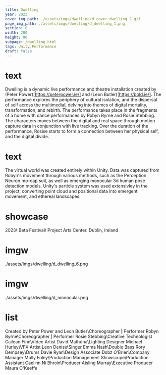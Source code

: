 ```yaml
---
title: Dwelling
year: 2023
cover_img_path: ./assets/imgs/dwelling/d_cover_dwelling_2.gif
page_img_path: ./assets/imgs/dwelling/d_dwelling_1.png
section: 0
width: 200
height: 80
subpage: /dwelling.html
tags: Unity,Performance
draft: false
---
```

# text
Dwelling is a dynamic live performance and theatre installation created by (Peter Power)[https://peterpower.ie/] and (Leon Butler)[https://bold.ie/]. The performance explores the periphery of cultural isolation, and the dispersal of self across the multimedial, delving into themes of digital mortality, transformation, and rebirth. The performance takes place in the fragments of a home with dance performances by Robyn Byrne and Rosie Stebbing. The characters moves between the digital and real space through motion capture data in conjunction with live tracking. Over the duration of the performance, Rosise starts to form a connection between her physical self, and the digital divide.
# text
The virtual world was created entirely within Unity. Data was captured from Robyn's movement through various methods, such as the Perception Neuron mo-cap suit, as well as emerging monocular 3d human pose detection models. Unity's particle system was used extensivley in the project, converting point cloud and positional data into emergent movement, and ethereal landscapes.
# showcase
2023\ Beta Festival\ Project Arts Center. Dublin, Ireland
# imgw
./assets/imgs/dwelling/d_dwelling_6.png
# imgw
./assets/imgs/dwelling/d_monocular.png
# list
Created by Peter Power and Leon Butler\Choreographer | Performer Robyn Byrne\Choreographer | Performer Rosie Stebbing\Creative Technologist Cailean Finn\Video Artist David Mathúna\Lighting Designer Michael Hurley\VFX Artist Leon Denise\Singer Emma Nash\Double Bass Rory Dempsey\Drums Davie Ryan\Design Associate Dobz O’Brien\Company Manager Molly Foley\Production Management Showscope\Production Assistant Caelinn Ní Bhroin\Producer Aisling Murray\Executive Producer Maura O'Keeffe

